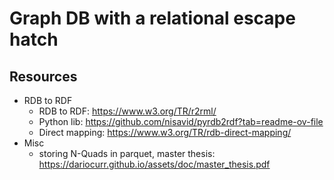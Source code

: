 # Graph DB with a relational escape hatch

## Resources
* RDB to RDF
  * RDB to RDF: https://www.w3.org/TR/r2rml/
  * Python lib: https://github.com/nisavid/pyrdb2rdf?tab=readme-ov-file
  * Direct mapping: https://www.w3.org/TR/rdb-direct-mapping/
* Misc
  * storing N-Quads in parquet, master thesis: https://dariocurr.github.io/assets/doc/master_thesis.pdf